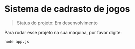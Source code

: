# Sistema de cadrasto de jogos

> Status do projeto: Em desenvolvimento

Para rodar esse projeto na sua máquina, por favor digite:

```
node app.js
```
